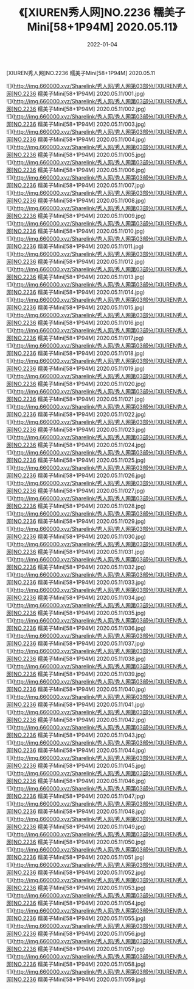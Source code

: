 ﻿---
layout: post
title:  《[XIUREN秀人网]NO.2236 糯美子Mini[58+1P94M] 2020.05.11》
date:   2022-01-04
img: http://img.660000.xyz/Sharelink/秀人网/秀人网第03部分/[XIUREN秀人网]NO.2236 糯美子Mini[58+1P94M] 2020.05.11/000.jpg
categories: [美女, 清纯, 唯美]
---

[XIUREN秀人网]NO.2236 糯美子Mini[58+1P94M] 2020.05.11

 ![](http://img.660000.xyz/Sharelink/秀人网/秀人网第03部分/[XIUREN秀人网]NO.2236 糯美子Mini[58+1P94M] 2020.05.11/001.jpg) <br>![](http://img.660000.xyz/Sharelink/秀人网/秀人网第03部分/[XIUREN秀人网]NO.2236 糯美子Mini[58+1P94M] 2020.05.11/002.jpg) <br>![](http://img.660000.xyz/Sharelink/秀人网/秀人网第03部分/[XIUREN秀人网]NO.2236 糯美子Mini[58+1P94M] 2020.05.11/003.jpg) <br>![](http://img.660000.xyz/Sharelink/秀人网/秀人网第03部分/[XIUREN秀人网]NO.2236 糯美子Mini[58+1P94M] 2020.05.11/004.jpg) <br>![](http://img.660000.xyz/Sharelink/秀人网/秀人网第03部分/[XIUREN秀人网]NO.2236 糯美子Mini[58+1P94M] 2020.05.11/005.jpg) <br>![](http://img.660000.xyz/Sharelink/秀人网/秀人网第03部分/[XIUREN秀人网]NO.2236 糯美子Mini[58+1P94M] 2020.05.11/006.jpg) <br>![](http://img.660000.xyz/Sharelink/秀人网/秀人网第03部分/[XIUREN秀人网]NO.2236 糯美子Mini[58+1P94M] 2020.05.11/007.jpg) <br>![](http://img.660000.xyz/Sharelink/秀人网/秀人网第03部分/[XIUREN秀人网]NO.2236 糯美子Mini[58+1P94M] 2020.05.11/008.jpg) <br>![](http://img.660000.xyz/Sharelink/秀人网/秀人网第03部分/[XIUREN秀人网]NO.2236 糯美子Mini[58+1P94M] 2020.05.11/009.jpg) <br>![](http://img.660000.xyz/Sharelink/秀人网/秀人网第03部分/[XIUREN秀人网]NO.2236 糯美子Mini[58+1P94M] 2020.05.11/010.jpg) <br>![](http://img.660000.xyz/Sharelink/秀人网/秀人网第03部分/[XIUREN秀人网]NO.2236 糯美子Mini[58+1P94M] 2020.05.11/011.jpg) <br>![](http://img.660000.xyz/Sharelink/秀人网/秀人网第03部分/[XIUREN秀人网]NO.2236 糯美子Mini[58+1P94M] 2020.05.11/012.jpg) <br>![](http://img.660000.xyz/Sharelink/秀人网/秀人网第03部分/[XIUREN秀人网]NO.2236 糯美子Mini[58+1P94M] 2020.05.11/013.jpg) <br>![](http://img.660000.xyz/Sharelink/秀人网/秀人网第03部分/[XIUREN秀人网]NO.2236 糯美子Mini[58+1P94M] 2020.05.11/014.jpg) <br>![](http://img.660000.xyz/Sharelink/秀人网/秀人网第03部分/[XIUREN秀人网]NO.2236 糯美子Mini[58+1P94M] 2020.05.11/015.jpg) <br>![](http://img.660000.xyz/Sharelink/秀人网/秀人网第03部分/[XIUREN秀人网]NO.2236 糯美子Mini[58+1P94M] 2020.05.11/016.jpg) <br>![](http://img.660000.xyz/Sharelink/秀人网/秀人网第03部分/[XIUREN秀人网]NO.2236 糯美子Mini[58+1P94M] 2020.05.11/017.jpg) <br>![](http://img.660000.xyz/Sharelink/秀人网/秀人网第03部分/[XIUREN秀人网]NO.2236 糯美子Mini[58+1P94M] 2020.05.11/018.jpg) <br>![](http://img.660000.xyz/Sharelink/秀人网/秀人网第03部分/[XIUREN秀人网]NO.2236 糯美子Mini[58+1P94M] 2020.05.11/019.jpg) <br>![](http://img.660000.xyz/Sharelink/秀人网/秀人网第03部分/[XIUREN秀人网]NO.2236 糯美子Mini[58+1P94M] 2020.05.11/020.jpg) <br>![](http://img.660000.xyz/Sharelink/秀人网/秀人网第03部分/[XIUREN秀人网]NO.2236 糯美子Mini[58+1P94M] 2020.05.11/021.jpg) <br>![](http://img.660000.xyz/Sharelink/秀人网/秀人网第03部分/[XIUREN秀人网]NO.2236 糯美子Mini[58+1P94M] 2020.05.11/022.jpg) <br>![](http://img.660000.xyz/Sharelink/秀人网/秀人网第03部分/[XIUREN秀人网]NO.2236 糯美子Mini[58+1P94M] 2020.05.11/023.jpg) <br>![](http://img.660000.xyz/Sharelink/秀人网/秀人网第03部分/[XIUREN秀人网]NO.2236 糯美子Mini[58+1P94M] 2020.05.11/024.jpg) <br>![](http://img.660000.xyz/Sharelink/秀人网/秀人网第03部分/[XIUREN秀人网]NO.2236 糯美子Mini[58+1P94M] 2020.05.11/025.jpg) <br>![](http://img.660000.xyz/Sharelink/秀人网/秀人网第03部分/[XIUREN秀人网]NO.2236 糯美子Mini[58+1P94M] 2020.05.11/026.jpg) <br>![](http://img.660000.xyz/Sharelink/秀人网/秀人网第03部分/[XIUREN秀人网]NO.2236 糯美子Mini[58+1P94M] 2020.05.11/027.jpg) <br>![](http://img.660000.xyz/Sharelink/秀人网/秀人网第03部分/[XIUREN秀人网]NO.2236 糯美子Mini[58+1P94M] 2020.05.11/028.jpg) <br>![](http://img.660000.xyz/Sharelink/秀人网/秀人网第03部分/[XIUREN秀人网]NO.2236 糯美子Mini[58+1P94M] 2020.05.11/029.jpg) <br>![](http://img.660000.xyz/Sharelink/秀人网/秀人网第03部分/[XIUREN秀人网]NO.2236 糯美子Mini[58+1P94M] 2020.05.11/030.jpg) <br>![](http://img.660000.xyz/Sharelink/秀人网/秀人网第03部分/[XIUREN秀人网]NO.2236 糯美子Mini[58+1P94M] 2020.05.11/031.jpg) <br>![](http://img.660000.xyz/Sharelink/秀人网/秀人网第03部分/[XIUREN秀人网]NO.2236 糯美子Mini[58+1P94M] 2020.05.11/032.jpg) <br>![](http://img.660000.xyz/Sharelink/秀人网/秀人网第03部分/[XIUREN秀人网]NO.2236 糯美子Mini[58+1P94M] 2020.05.11/033.jpg) <br>![](http://img.660000.xyz/Sharelink/秀人网/秀人网第03部分/[XIUREN秀人网]NO.2236 糯美子Mini[58+1P94M] 2020.05.11/034.jpg) <br>![](http://img.660000.xyz/Sharelink/秀人网/秀人网第03部分/[XIUREN秀人网]NO.2236 糯美子Mini[58+1P94M] 2020.05.11/035.jpg) <br>![](http://img.660000.xyz/Sharelink/秀人网/秀人网第03部分/[XIUREN秀人网]NO.2236 糯美子Mini[58+1P94M] 2020.05.11/036.jpg) <br>![](http://img.660000.xyz/Sharelink/秀人网/秀人网第03部分/[XIUREN秀人网]NO.2236 糯美子Mini[58+1P94M] 2020.05.11/037.jpg) <br>![](http://img.660000.xyz/Sharelink/秀人网/秀人网第03部分/[XIUREN秀人网]NO.2236 糯美子Mini[58+1P94M] 2020.05.11/038.jpg) <br>![](http://img.660000.xyz/Sharelink/秀人网/秀人网第03部分/[XIUREN秀人网]NO.2236 糯美子Mini[58+1P94M] 2020.05.11/039.jpg) <br>![](http://img.660000.xyz/Sharelink/秀人网/秀人网第03部分/[XIUREN秀人网]NO.2236 糯美子Mini[58+1P94M] 2020.05.11/040.jpg) <br>![](http://img.660000.xyz/Sharelink/秀人网/秀人网第03部分/[XIUREN秀人网]NO.2236 糯美子Mini[58+1P94M] 2020.05.11/041.jpg) <br>![](http://img.660000.xyz/Sharelink/秀人网/秀人网第03部分/[XIUREN秀人网]NO.2236 糯美子Mini[58+1P94M] 2020.05.11/042.jpg) <br>![](http://img.660000.xyz/Sharelink/秀人网/秀人网第03部分/[XIUREN秀人网]NO.2236 糯美子Mini[58+1P94M] 2020.05.11/043.jpg) <br>![](http://img.660000.xyz/Sharelink/秀人网/秀人网第03部分/[XIUREN秀人网]NO.2236 糯美子Mini[58+1P94M] 2020.05.11/044.jpg) <br>![](http://img.660000.xyz/Sharelink/秀人网/秀人网第03部分/[XIUREN秀人网]NO.2236 糯美子Mini[58+1P94M] 2020.05.11/045.jpg) <br>![](http://img.660000.xyz/Sharelink/秀人网/秀人网第03部分/[XIUREN秀人网]NO.2236 糯美子Mini[58+1P94M] 2020.05.11/046.jpg) <br>![](http://img.660000.xyz/Sharelink/秀人网/秀人网第03部分/[XIUREN秀人网]NO.2236 糯美子Mini[58+1P94M] 2020.05.11/047.jpg) <br>![](http://img.660000.xyz/Sharelink/秀人网/秀人网第03部分/[XIUREN秀人网]NO.2236 糯美子Mini[58+1P94M] 2020.05.11/048.jpg) <br>![](http://img.660000.xyz/Sharelink/秀人网/秀人网第03部分/[XIUREN秀人网]NO.2236 糯美子Mini[58+1P94M] 2020.05.11/049.jpg) <br>![](http://img.660000.xyz/Sharelink/秀人网/秀人网第03部分/[XIUREN秀人网]NO.2236 糯美子Mini[58+1P94M] 2020.05.11/050.jpg) <br>![](http://img.660000.xyz/Sharelink/秀人网/秀人网第03部分/[XIUREN秀人网]NO.2236 糯美子Mini[58+1P94M] 2020.05.11/051.jpg) <br>![](http://img.660000.xyz/Sharelink/秀人网/秀人网第03部分/[XIUREN秀人网]NO.2236 糯美子Mini[58+1P94M] 2020.05.11/052.jpg) <br>![](http://img.660000.xyz/Sharelink/秀人网/秀人网第03部分/[XIUREN秀人网]NO.2236 糯美子Mini[58+1P94M] 2020.05.11/053.jpg) <br>![](http://img.660000.xyz/Sharelink/秀人网/秀人网第03部分/[XIUREN秀人网]NO.2236 糯美子Mini[58+1P94M] 2020.05.11/054.jpg) <br>![](http://img.660000.xyz/Sharelink/秀人网/秀人网第03部分/[XIUREN秀人网]NO.2236 糯美子Mini[58+1P94M] 2020.05.11/055.jpg) <br>![](http://img.660000.xyz/Sharelink/秀人网/秀人网第03部分/[XIUREN秀人网]NO.2236 糯美子Mini[58+1P94M] 2020.05.11/056.jpg) <br>![](http://img.660000.xyz/Sharelink/秀人网/秀人网第03部分/[XIUREN秀人网]NO.2236 糯美子Mini[58+1P94M] 2020.05.11/057.jpg) <br>![](http://img.660000.xyz/Sharelink/秀人网/秀人网第03部分/[XIUREN秀人网]NO.2236 糯美子Mini[58+1P94M] 2020.05.11/058.jpg) <br>![](http://img.660000.xyz/Sharelink/秀人网/秀人网第03部分/[XIUREN秀人网]NO.2236 糯美子Mini[58+1P94M] 2020.05.11/059.jpg) <br>